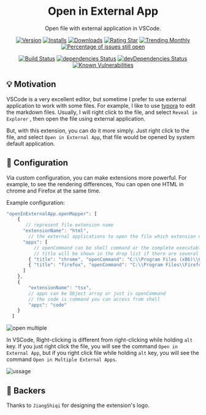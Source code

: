 <div align="center">

# Open in External App

Open file with external application in VSCode.

[![Version](https://vsmarketplacebadge.apphb.com/version-short/yutengjing.open-in-external-app.svg)](https://marketplace.visualstudio.com/items?itemName=yutengjing.open-in-external-app) [![Installs](https://vsmarketplacebadge.apphb.com/installs-short/yutengjing.open-in-external-app.svg)](https://marketplace.visualstudio.com/items?itemName=yutengjing.open-in-external-app) [![Downloads](https://vsmarketplacebadge.apphb.com/downloads-short/yutengjing.open-in-external-app.svg)](https://marketplace.visualstudio.com/items?itemName=yutengjing.open-in-external-app) [![Rating Star](https://vsmarketplacebadge.apphb.com/rating-star/yutengjing.open-in-external-app.svg)](https://marketplace.visualstudio.com/items?itemName=yutengjing.open-in-external-app) [![Trending Monthly](https://vsmarketplacebadge.apphb.com/trending-monthly/yutengjing.open-in-external-app.svg)](https://marketplace.visualstudio.com/items?itemName=yutengjing.open-in-external-app) [![Percentage of issues still open](https://isitmaintained.com/badge/open/tjx666/open-in-external-app.svg)](http://isitmaintained.com/project/tjx666/open-in-external-app 'Percentage of issues still open')

[![Build Status](https://travis-ci.org/tjx666/open-in-external-app.svg?branch=master)](https://travis-ci.org/tjx666/open-in-external-app) [![dependencies Status](https://david-dm.org/tjx666/open-in-external-app/status.svg)](https://david-dm.org/tjx666/open-in-external-app) [![devDependencies Status](https://david-dm.org/tjx666/open-in-external-app/dev-status.svg)](https://david-dm.org/tjx666/open-in-external-app?type=dev) [![Known Vulnerabilities](https://snyk.io/test/github/tjx666/open-in-external-app/badge.svg?targetFile=package.json)](https://snyk.io/test/github/tjx666/open-in-external-app?targetFile=package.json)

</div>

## 💡 Motivation

VSCode is a very excellent editor, but sometime I prefer to use external application to work with some files. For example, I like to use [typora](https://www.typora.io/) to edit the markdown files. Usually, I will right click to the file, and select `Reveal in Explorer` , then open the file using external application.

But, with this extension, you can do it more simply. Just right click to the file, and select `Open in External App`, that file would be opened by system default application.

## 🔧 Configuration

Via custom configuration, you can make extensions more powerful. For example, to see the rendering differences, You can open one HTML in chrome and Firefox at the same time.

Example configuration:

```javascript
"openInExternalApp.openMapper": [
    {
       // represent file extension name
      "extensionName": "html",
        // the external applications to open the file which extension name is html
      "apps": [
          // openCommand can be shell command or the complete executable application path
          // title will be shown in the drop list if there are several apps
        { "title": "chrome", "openCommand": "C:\\Program Files (x86)\\Google\\Chrome\\Application\\chrome.exe"},
        { "title": "firefox", "openCommand": "C:\\Program Files\\Firefox Developer Edition\\firefox.exe"}
      ]
    },
    {
        "extensionName": "tsx",
        // apps can be Object array or just is openCommand
        // the code is command you can access from shell
        "apps": "code"
    }
  ]
```

![open multiple](https://github.com/tjx666/open-in-external-app/blob/master/images/open-multiple.png?raw=true)

In VSCode, Right-clicking is different from right-clicking while holding `alt` key. If you just right click the file, you will see the command `Open in External App`, but if you right click file while holding `alt` key, you will see the command `Open in Multiple External Apps`.

![ussage](https://github.com/tjx666/open-in-external-app/blob/master/images/usage.gif?raw=true)

## 🧡 Backers

Thanks to `JiangShiqi` for designing the extension's logo.
